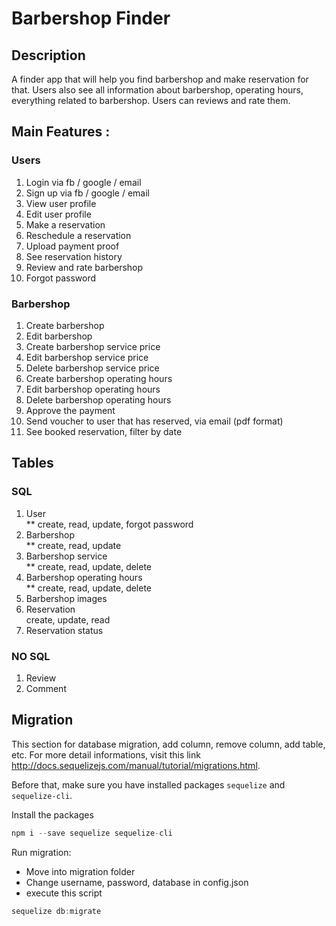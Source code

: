 # Barbershop Finder

## Description
<p>
A finder app that will help you find barbershop and make reservation for that. Users also see all information about barbershop, operating hours, everything related to barbershop. Users can reviews and rate them.</p>

## Main Features :  
### Users
1. Login via fb / google / email
2. Sign up via fb / google / email 
3. View user profile
4. Edit user profile
5. Make a reservation
6. Reschedule a reservation
7. Upload payment proof
8. See reservation history
7. Review and rate barbershop
8. Forgot password

### Barbershop
1. Create barbershop
6. Edit barbershop  
7. Create barbershop service price
8. Edit barbershop service price
9. Delete barbershop service price
8. Create barbershop operating hours
9. Edit barbershop operating hours
10. Delete barbershop operating hours
11. Approve the payment
12. Send voucher to user that has reserved, via email (pdf format)
13. See booked reservation, filter by date

## Tables
### SQL
1. User<br>
** create, read, update, forgot password<br>
3. Barbershop<br> ** create, read, update
4. Barbershop service<br> ** create, read, update, delete
5. Barbershop operating hours <br> ** create, read, update, delete
6. Barbershop images <br>
7. Reservation<br> create, update, read
8. Reservation status

### NO SQL
1. Review
2. Comment

## Migration
This section for database migration, add column, remove column, add table, etc. For more detail informations, visit this link http://docs.sequelizejs.com/manual/tutorial/migrations.html.

Before that, make sure you have installed packages ```sequelize``` and ```sequelize-cli```.<br>

Install the packages

```javascript
npm i --save sequelize sequelize-cli
```

Run migration:
- Move into migration folder
- Change username, password, database in config.json
- execute this script
```javascript
sequelize db:migrate
```

